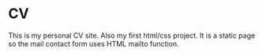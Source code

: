 # CV
This is my personal CV site. Also my first html/css project.
It is a static page so the mail contact form uses HTML mailto function.
